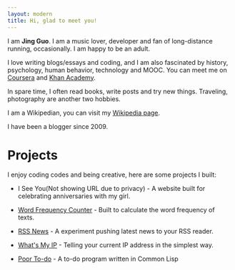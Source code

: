 ```yaml
---
layout: modern
title: Hi, glad to meet you!
---
```


I am **Jing Guo**. I am a music lover, developer and fan of long-distance running, occasionally. I am happy to be an adult.

I love writing blogs/essays and coding, and I am also fascinated by history, psychology, human behavior, technology and MOOC. You can meet me on [Coursera](https://www.coursera.org/user/i/361951d01125a4915d2bc9815ad17a1b) and [Khan Academy](https://www.khanacademy.org/profile/guojing/).

In spare time, I often read books, write posts and try new things. Traveling, photography are another two hobbies.

I am a Wikipedian, you can visit my [Wikipedia page](http://zh.wikipedia.org/wiki/User:Guojkiwi).

I have been a blogger since 2009.

Projects
=====

I enjoy coding codes and being creative, here are some projects I built:

* I See You(Not showing URL due to privacy) - A website built for celebrating anniversaries with my girl.

* [Word Frequency Counter](https://github.com/guojing0/my_python/blob/master/frequency.py) - Built to calculate the word frequency of texts.

* [RSS News](http://rssnews.funnyguo.me/) - A experiment pushing latest news to your RSS reader.

* [What's My IP](http://whatsmyip.funnyguo.me/) - Telling your current IP address in the simplest way.

* [Poor To-do](https://github.com/guojing0/common-lisp/blob/master/todo.lisp) - A to-do program written in Common Lisp